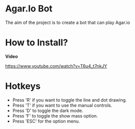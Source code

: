 # Agar.Io Bot

The aim of the project is to create a bot that can play Agar.io

# How to Install?

**Video**

https://www.youtube.com/watch?v=T6u4_t7nkJY

# Hotkeys

* Press 'R' if you want to toggle the line and dot drawing.
* Press 'T' if you want to use the manual controls.
* Press 'D' to toggle the dark mode.
* Press 'F' to toggle the show mass option.
* Press 'ESC' for the option menu.
